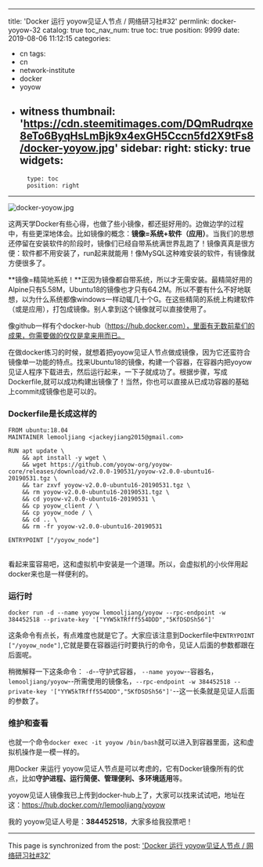 
---
title: 'Docker 运行 yoyow见证人节点  / 网络研习社#32'
permlink: docker-yoyow-32
catalog: true
toc_nav_num: true
toc: true
position: 9999
date: 2019-08-06 11:12:15
categories:
- cn
tags:
- cn
- network-institute
- docker
- yoyow
- witness
thumbnail: 'https://cdn.steemitimages.com/DQmRudrqxe8eTo6ByqHsLmBjk9x4exGH5Cccn5fd2X9tFs8/docker-yoyow.jpg'
sidebar:
    right:
        sticky: true
widgets:
    -
        type: toc
        position: right
---


![docker-yoyow.jpg](https://cdn.steemitimages.com/DQmRudrqxe8eTo6ByqHsLmBjk9x4exGH5Cccn5fd2X9tFs8/docker-yoyow.jpg)

这两天学Docker有些心得，也做了些小镜像，都还挺好用的。边做边学的过程中，有些更深地体会。比如镜像的概念：**镜像=系统+软件（应用）**。当我们的思想还停留在安装软件的阶段时，镜像们已经自带系统满世界乱跑了！镜像真真是很方便：软件都不用安装了，run起来就能用！像MySQL这种难安装的软件，有镜像就方便很多了。

**镜像=精简地系统！**正因为镜像都自带系统，所以才无需安装。最精简好用的Alpine只有5.58M，Ubuntu18的镜像也才只有64.2M。所以不要有什么不好地联想，以为什么系统都像windows一样动辄几十个G。在这些精简的系统上构建软件（或是应用），打包成镜像。别人拿到这个镜像就可以直接使用了。

像github一样有个docker-hub（https://hub.docker.com），里面有无数前辈们的成果，你需要做的仅仅是拿来用而已。

在做docker练习的时候，就想着把yoyow见证人节点做成镜像，因为它还蛮符合镜像单一功能的特点。找来Ubuntu18的镜像，构建一个容器，在容器内把yoyow见证人程序下载进去，然后运行起来，一下子就成功了。根据步骤，写成Dockerfile,就可以成功构建出镜像了！当然，你也可以直接从已成功容器的基础上commit成镜像也是可以的。

### Dockerfile是长成这样的
```
FROM ubuntu:18.04
MAINTAINER lemooljiang <jackeyjiang2015@gmail.com>

RUN apt update \
    && apt install -y wget \
    && wget https://github.com/yoyow-org/yoyow-core/releases/download/v2.0.0-190531/yoyow-v2.0.0-ubuntu16-20190531.tgz \
    && tar zxvf yoyow-v2.0.0-ubuntu16-20190531.tgz \
    && rm yoyow-v2.0.0-ubuntu16-20190531.tgz \
    && cd yoyow-v2.0.0-ubuntu16-20190531 \
    && cp yoyow_client / \
    && cp yoyow_node / \
    && cd .. \
    && rm -fr yoyow-v2.0.0-ubuntu16-20190531

ENTRYPOINT ["/yoyow_node"]
```
<br/>
看起来蛮容易吧，这和虚拟机中安装是一个道理。所以，会虚拟机的小伙伴用起docker来也是一样便利的。

### 运行时

`docker run -d --name yoyow lemooljiang/yoyow --rpc-endpoint -w 384452518 --private-key '["YYW5kTRfff554DDD","5KfDSDSh56"]'`

这条命令有点长，有点难度也就是它了。大家应该注意到Dockerfile中`ENTRYPOINT ["/yoyow_node"]`,它就是要在容器运行时要执行的命令，见证人后面的参数都跟在后面呢。

稍微解释一下这条命令： `-d`--守护式容器， `--name yoyow`--容器名， `lemooljiang/yoyow`--所需使用的镜像名，`--rpc-endpoint -w 384452518 --private-key '["YYW5kTRfff554DDD","5KfDSDSh56"]'`--这一长条就是见证人后面的参数了。

### 维护和查看
也就一个命令`docker exec -it yoyow /bin/bash`就可以进入到容器里面，这和虚拟机操作是一模一样的。

用Docker 来运行 yoyow见证人节点是可以考虑的，它有Docker镜像所有的优点，比如**守护进程、运行简便、管理便利、多环境适用**等。

 yoyow见证人镜像我已上传到docker-hub上了，大家可以找来试试吧，地址在这：https://hub.docker.com/r/lemooljiang/yoyow

我的 yoyow见证人号是：**384452518**，大家多给我投票吧！

- - -

This page is synchronized from the post: ['Docker 运行 yoyow见证人节点  / 网络研习社#32'](https://steemit.com/@lemooljiang/docker-yoyow-32)
